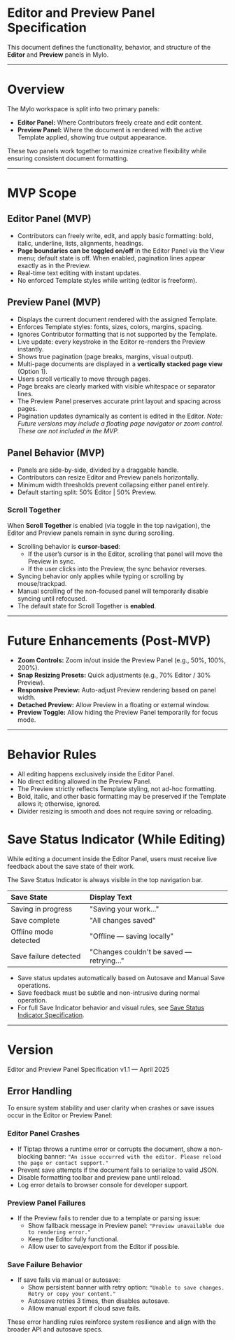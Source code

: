 # Editor and Preview Panel Specification

This document defines the functionality, behavior, and structure of the **Editor** and **Preview** panels in Mylo.

---

# Overview

The Mylo workspace is split into two primary panels:

- **Editor Panel:** Where Contributors freely create and edit content.
- **Preview Panel:** Where the document is rendered with the active Template applied, showing true output appearance.

These two panels work together to maximize creative flexibility while ensuring consistent document formatting.

---

# MVP Scope

## Editor Panel (MVP)
- Contributors can freely write, edit, and apply basic formatting: bold, italic, underline, lists, alignments, headings.
- **Page boundaries can be toggled on/off** in the Editor Panel via the View menu; default state is off. When enabled, pagination lines appear exactly as in the Preview.
- Real-time text editing with instant updates.
- No enforced Template styles while writing (editor is freeform).

## Preview Panel (MVP)
- Displays the current document rendered with the assigned Template.
- Enforces Template styles: fonts, sizes, colors, margins, spacing.
- Ignores Contributor formatting that is not supported by the Template.
- Live update: every keystroke in the Editor re-renders the Preview instantly.
- Shows true pagination (page breaks, margins, visual output).
- Multi-page documents are displayed in a **vertically stacked page view** (Option 1).
- Users scroll vertically to move through pages.
- Page breaks are clearly marked with visible whitespace or separator lines.
- The Preview Panel preserves accurate print layout and spacing across pages.
- Pagination updates dynamically as content is edited in the Editor.
_Note: Future versions may include a floating page navigator or zoom control. These are not included in the MVP._


## Panel Behavior (MVP)
- Panels are side-by-side, divided by a draggable handle.
- Contributors can resize Editor and Preview panels horizontally.
- Minimum width thresholds prevent collapsing either panel entirely.
- Default starting split: 50% Editor | 50% Preview.


### Scroll Together
When **Scroll Together** is enabled (via toggle in the top navigation), the Editor and Preview panels remain in sync during scrolling.
- Scrolling behavior is **cursor-based**:
  - If the user’s cursor is in the Editor, scrolling that panel will move the Preview in sync.
  - If the user clicks into the Preview, the sync behavior reverses.
- Syncing behavior only applies while typing or scrolling by mouse/trackpad.
- Manual scrolling of the non-focused panel will temporarily disable syncing until refocused.
- The default state for Scroll Together is **enabled**.


---

# Future Enhancements (Post-MVP)

- **Zoom Controls:** Zoom in/out inside the Preview Panel (e.g., 50%, 100%, 200%).
- **Snap Resizing Presets:** Quick adjustments (e.g., 70% Editor / 30% Preview).
- **Responsive Preview:** Auto-adjust Preview rendering based on panel width.
- **Detached Preview:** Allow Preview in a floating or external window.
- **Preview Toggle:** Allow hiding the Preview Panel temporarily for focus mode.

---

# Behavior Rules

- All editing happens exclusively inside the Editor Panel.
- No direct editing allowed in the Preview Panel.
- The Preview strictly reflects Template styling, not ad-hoc formatting.
- Bold, italic, and other basic formatting may be preserved if the Template allows it; otherwise, ignored.
- Divider resizing is smooth and does not require saving or reloading.

# Save Status Indicator (While Editing)

While editing a document inside the Editor Panel, users must receive live feedback about the save state of their work.

The Save Status Indicator is always visible in the top navigation bar.

| Save State             | Display Text                           |
|:-----------------------|:---------------------------------------|
| Saving in progress     | "Saving your work…"                    |
| Save complete          | "All changes saved"                    |
| Offline mode detected  | "Offline — saving locally"             |
| Save failure detected  | "Changes couldn't be saved — retrying…"|

- Save status updates automatically based on Autosave and Manual Save operations.
- Save feedback must be subtle and non-intrusive during normal operation.
- For full Save Indicator behavior and visual rules, see [Save Status Indicator Specification](save-status-indicator-spec.md).

---

# Version

Editor and Preview Panel Specification v1.1 — April 2025



## Error Handling

To ensure system stability and user clarity when crashes or save issues occur in the Editor or Preview Panel:

### Editor Panel Crashes
- If Tiptap throws a runtime error or corrupts the document, show a non-blocking banner:
  `"An issue occurred with the editor. Please reload the page or contact support."`
- Prevent save attempts if the document fails to serialize to valid JSON.
- Disable formatting toolbar and preview pane until reload.
- Log error details to browser console for developer support.

### Preview Panel Failures
- If the Preview fails to render due to a template or parsing issue:
  - Show fallback message in Preview panel: `"Preview unavailable due to rendering error."`
  - Keep the Editor fully functional.
  - Allow user to save/export from the Editor if possible.

### Save Failure Behavior
- If save fails via manual or autosave:
  - Show persistent banner with retry option: `"Unable to save changes. Retry or copy your content."`
  - Autosave retries 3 times, then disables autosave.
  - Allow manual export if cloud save fails.

These error handling rules reinforce system resilience and align with the broader API and autosave specs.
